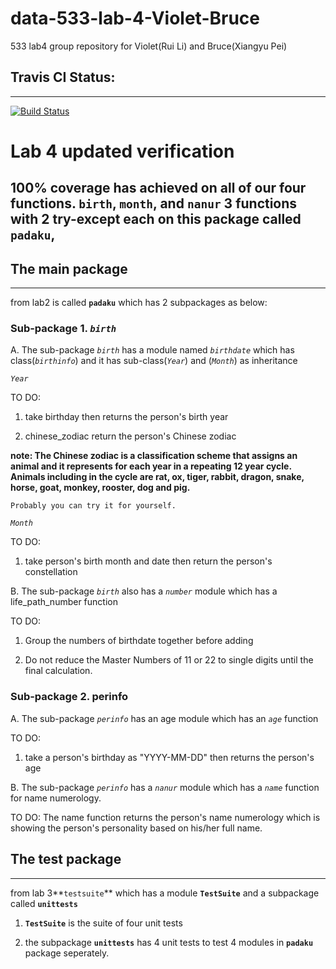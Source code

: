 # data-533-lab-4-Violet-Bruce
533 lab4 group repository for Violet(Rui Li) and Bruce(Xiangyu Pei)

## Travis CI Status:
***
[![Build Status](https://travis-ci.org/lirui315/data-533-lab-4-Violet-Bruce.svg?branch=master)](https://travis-ci.org/lirui315/data-533-lab-4-Violet-Bruce)

# Lab 4 updated verification

## 100% coverage has achieved on all of our four functions. `birth`, `month`, and `nanur` 3 functions with 2 try-except each on this package called `padaku`, 


## The main package 
***
from lab2 is called **`padaku`** which has 2 subpackages as below:

### Sub-package 1. *`birth`*

A. The sub-package *`birth`* has a module named *`birthdate`* which has class(*`birthinfo`*) and it has  sub-class(*`Year`*) and (*`Month`*) as inheritance

*`Year`*

TO DO: 
1. take birthday then returns the person's birth year

2. chinese_zodiac return the person's Chinese zodiac

**note: The Chinese zodiac is a classification scheme that assigns an animal and it represents for each year in a repeating 12 year cycle. Animals including in the cycle are rat, ox, tiger, rabbit, dragon, snake, horse, goat, monkey, rooster, dog and pig.**

`Probably you can try it for yourself.`

*`Month`*

TO DO:
1. take person's birth month and date then return the person's constellation


B. The sub-package *`birth`* also has a *`number`* module which has a life_path_number function

TO DO: 
1. Group the numbers of birthdate together before adding

2. Do not reduce the Master Numbers of 11 or 22 to single digits until the final calculation.


### Sub-package 2. perinfo

A. The sub-package *`perinfo`* has an age module which has an *`age`* function

TO DO:
1. take a person's birthday as "YYYY-MM-DD" then returns the person's age


B. The sub-package *`perinfo`* has a *`nanur`* module which has a *`name`* function for name numerology.

TO DO:
The name function returns the person's name numerology which is showing the person's personality based on his/her full name. 

## The test package 
***
from lab 3**`testsuite`** which has a module **`TestSuite`** and a subpackage called **`unittests`**

1. **`TestSuite`** is the suite of four unit tests

2. the subpackage **`unittests`** has 4 unit tests to test 4 modules in **`padaku`** package seperately.
